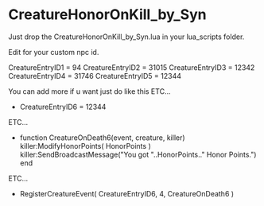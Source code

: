 # CreatureHonorOnKill_by_Syn


Just drop the CreatureHonorOnKill_by_Syn.lua in your lua_scripts folder.


Edit for your custom npc id.

CreatureEntryID1 = 94
CreatureEntryID2 = 31015
CreatureEntryID3 = 12342
CreatureEntryID4 = 31746
CreatureEntryID5 = 12344




You can add more if u want just do like this
ETC...
+ CreatureEntryID6 = 12344



ETC...
+ function CreatureOnDeath6(event, creature, killer)
	killer:ModifyHonorPoints( HonorPoints )
	killer:SendBroadcastMessage("You got "..HonorPoints.." Honor Points.")
end


ETC...
+ RegisterCreatureEvent( CreatureEntryID6, 4, CreatureOnDeath6 )
